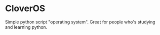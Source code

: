 # CloverOS
Simple python script "operating system". Great for people who's studying and learning python.
